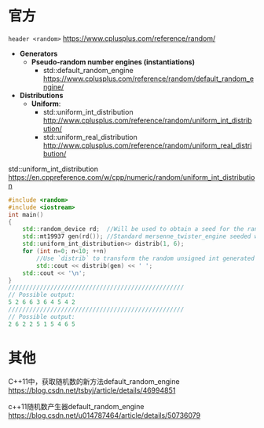 
# 官方

`header <random>` https://www.cplusplus.com/reference/random/
- **Generators**
  * **Pseudo-random number engines (instantiations)**
    + std::default_random_engine https://www.cplusplus.com/reference/random/default_random_engine/
- **Distributions**
  * **Uniform**:
    + std::uniform_int_distribution http://www.cplusplus.com/reference/random/uniform_int_distribution/
    + std::uniform_real_distribution http://www.cplusplus.com/reference/random/uniform_real_distribution/

std::uniform_int_distribution https://en.cppreference.com/w/cpp/numeric/random/uniform_int_distribution
```cpp
#include <random>
#include <iostream>
int main()
{
    std::random_device rd;  //Will be used to obtain a seed for the random number engine
    std::mt19937 gen(rd()); //Standard mersenne_twister_engine seeded with rd()
    std::uniform_int_distribution<> distrib(1, 6);
    for (int n=0; n<10; ++n)
        //Use `distrib` to transform the random unsigned int generated by gen into an int in [1, 6]
        std::cout << distrib(gen) << ' ';
    std::cout << '\n';
}
//////////////////////////////////////////////////
// Possible output:
5 2 6 6 3 6 4 5 4 2
//////////////////////////////////////////////////
// Possible output:
2 6 2 2 5 1 5 4 6 5
```

# 其他

C++11中，获取随机数的新方法default_random_engine https://blog.csdn.net/tsbyj/article/details/46994851

c++11随机数产生器default_random_engine https://blog.csdn.net/u014787464/article/details/50736079
